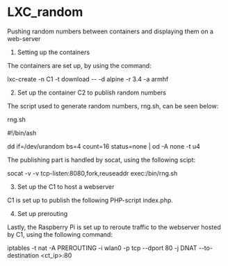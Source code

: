 # LXC_random
Pushing random numbers between containers and displaying them on a web-server

1. Setting up the containers

The containers are set up, by using the command:

lxc-create -n C1 -t download -- -d alpine -r 3.4 -a armhf

2. Set up the container C2 to publish random numbers

The script used to generate random numbers, rng.sh, can be seen below:

rng.sh

#!/bin/ash

dd if=/dev/urandom bs=4 count=16 status=none | od -A none -t u4

The publishing part is handled by socat, using the following scipt:

socat -v -v tcp-listen:8080,fork,reuseaddr exec:/bin/rng.sh

3. Set up the C1 to host a webserver

C1 is set up to publish the following PHP-script index.php.
  
4. Set up prerouting

Lastly, the Raspberry Pi is set up to reroute traffic to the webserver hosted by C1, using the following command:

iptables -t nat -A PREROUTING -i wlan0 -p tcp --dport 80 -j DNAT --to-destination <ct_ip>:80
